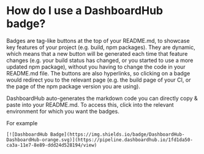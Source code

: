 # How do I use a DashboardHub badge?

Badges are tag-like buttons at the top of your README.md, to showcase key features of your project (e.g. build, npm packages). They are dynamic, which means that a new button will be generated each time that feature changes (e.g. your build status has changed, or you started to use a more updated npm package), without you having to change the code in your README.md file. The buttons are also hyperlinks, so clicking on a badge would redirect you to the relevant page (e.g. the build page of your CI, or the page of the npm package version you are using).

DashboardHub auto-generates the markdown code you can directly copy & paste into your README.md. To access this, click into the relevant environment for which you want the badges.

For example

```
[![DashboardHub Badge](https://img.shields.io/badge/DashboardHub-DashboardHub-orange.svg)](https://pipeline.dashboardhub.io/1fd1da50-ca3a-11e7-8e89-ddd24d528194/view)
```
